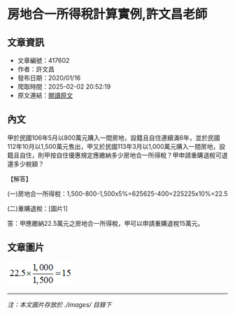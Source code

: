 # 房地合一所得稅計算實例,許文昌老師

## 文章資訊
- 文章編號：417602
- 作者：許文昌
- 發布日期：2020/01/16
- 爬取時間：2025-02-02 20:52:19
- 原文連結：[閱讀原文](https://real-estate.get.com.tw/Columns/detail.aspx?no=417602)

## 內文
甲於民國106年5月以800萬元購入一間房地，設籍且自住連續滿6年，並於民國112年10月以1,500萬元售出，甲又於民國113年3月以1,000萬元購入一間房地，設籍且自住，則甲按自住優惠規定應繳納多少房地合一所得稅？甲申請重購退稅可退還多少稅額？

【解答】

(一)房地合一所得稅：1,500-800-1,500x5%=625625-400=225225x10%=22.5

(二)重購退稅：[圖片1]

答：甲應繳納22.5萬元之房地合一所得稅，甲可以申請重購退稅15萬元。

## 文章圖片

![圖片1](./images/417602_d871d834.png)


---
*注：本文圖片存放於 ./images/ 目錄下*
